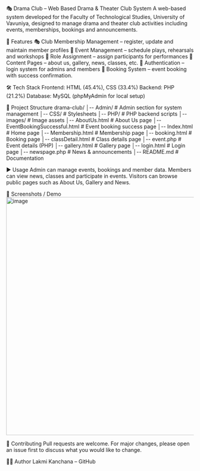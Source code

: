 🎭 Drama Club – Web Based Drama & Theater Club System
A web-based system developed for the Faculty of Technological Studies, University of Vavuniya, designed to manage drama and theater club activities including events, memberships, bookings and announcements.

🚀 Features
🎭 Club Membership Management – register, update and maintain member profiles
📅 Event Management – schedule plays, rehearsals and workshops
🎤 Role Assignment – assign participants for performances
📂 Content Pages – about us, gallery, news, classes, etc.
🔐 Authentication – login system for admins and members
📑 Booking System – event booking with success confirmation.

🛠️ Tech Stack
Frontend: HTML (45.4%), CSS (33.4%)
Backend: PHP (21.2%)
Database: MySQL (phpMyAdmin for local setup)

📂 Project Structure
drama-club/
│-- Admin/                  # Admin section for system management
│-- CSS/                    # Stylesheets
│-- PHP/                    # PHP backend scripts
│-- images/                 # Image assets
│-- AboutUs.html            # About Us page
│-- EventBookingSuccessful.html # Event booking success page
│-- Index.html              # Home page
│-- Membership.html         # Membership page
│-- booking.html            # Booking page
│-- classDetail.html        # Class details page
│-- event.php               # Event details (PHP)
│-- gallery.html            # Gallery page
│-- login.html              # Login page
│-- newspage.php            # News & announcements
│-- README.md               # Documentation

▶️ Usage
Admin can manage events, bookings and member data.
Members can view news, classes and participate in events.
Visitors can browse public pages such as About Us, Gallery and News.

📸 Screenshots / Demo
<img width="1351" height="639" alt="image" src="https://github.com/user-attachments/assets/201d8737-b562-4d8c-a7e4-081940f2616c" />

🤝 Contributing
Pull requests are welcome. For major changes, please open an issue first to discuss what you would like to change.

👨‍💻 Author
Lakmi Kanchana – GitHub

